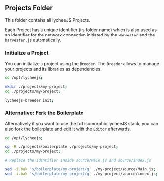 
## Projects Folder

This folder contains all lycheeJS Projects.

Each Project has a unique identifier (its folder name) which is
also used as an identifier for the network connection initiated
by the `Harvester` and the `harvester.js` automatically.


### Initialize a Project

You can initialize a project using the `Breeder`.
The `Breeder` allows to manage your projects and its libraries
as dependencies.


```bash
cd /opt/lycheejs;

mkdir ./projects/my-project;
cd ./projects/my-project;

lycheejs-breeder init;
```


### Alternative: Fork the Boilerplate

Alternatively if you want to use the full isomorphic lycheeJS
stack, you can also fork the boilerplate and edit it with the
`Editor` afterwards.

```bash
cd /opt/lycheejs;

cp -R ./projects/boilerplate ./projects/my-project;
cd ./projects/my-project;

# Replace the identifier inside source/Main.js and source/index.js

sed -i.bak 's/boilerplate/my-project/g' ./my-project/source/Main.js;
sed -i.bak 's/boilerplate/my-project/g' ./my-project/source/index.js;
```

